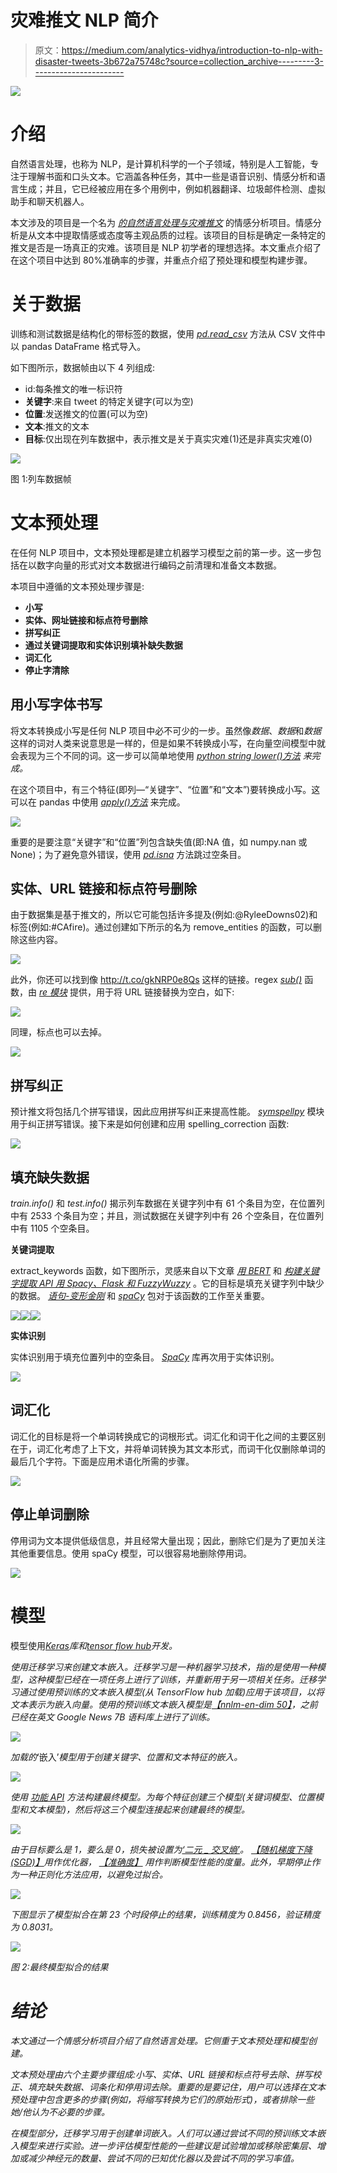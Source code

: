 # 灾难推文 NLP 简介

> 原文：<https://medium.com/analytics-vidhya/introduction-to-nlp-with-disaster-tweets-3b672a75748c?source=collection_archive---------3----------------------->

![](img/640fb279463f6ee656e4420e1dab6e88.png)

# 介绍

自然语言处理，也称为 NLP，是计算机科学的一个子领域，特别是人工智能，专注于理解书面和口头文本。它涵盖各种任务，其中一些是语音识别、情感分析和语言生成；并且，它已经被应用在多个用例中，例如机器翻译、垃圾邮件检测、虚拟助手和聊天机器人。

本文涉及的项目是一个名为 [*的自然语言处理与灾难推文*](https://www.kaggle.com/c/nlp-getting-started) 的情感分析项目。情感分析是从文本中提取情感或态度等主观品质的过程。该项目的目标是确定一条特定的推文是否是一场真正的灾难。该项目是 NLP 初学者的理想选择。本文重点介绍了在这个项目中达到 80%准确率的步骤，并重点介绍了预处理和模型构建步骤。

# 关于数据

训练和测试数据是结构化的带标签的数据，使用 [*pd.read_csv*](https://pandas.pydata.org/pandas-docs/stable/reference/api/pandas.read_csv.html) 方法从 CSV 文件中以 pandas DataFrame 格式导入。

如下图所示，数据帧由以下 4 列组成:

*   id:每条推文的唯一标识符
*   **关键字**:来自 tweet 的特定关键字(可以为空)
*   **位置**:发送推文的位置(可以为空)
*   **文本**:推文的文本
*   **目标**:仅出现在列车数据中，表示推文是关于真实灾难(1)还是非真实灾难(0)

![](img/b703ecd3529a96c628fcb27d7eaaf685.png)

图 1:列车数据帧

# 文本预处理

在任何 NLP 项目中，文本预处理都是建立机器学习模型之前的第一步。这一步包括在以数字向量的形式对文本数据进行编码之前清理和准备文本数据。

本项目中遵循的文本预处理步骤是:

*   **小写**
*   **实体、网址链接和标点符号删除**
*   **拼写纠正**
*   **通过关键词提取和实体识别填补缺失数据**
*   **词汇化**
*   **停止字清除**

## 用小写字体书写

将文本转换成小写是任何 NLP 项目中必不可少的一步。虽然像*数据*、*数据*和*数据*这样的词对人类来说意思是一样的，但是如果不转换成小写，在向量空间模型中就会表现为三个不同的词。这一步可以简单地使用 [*python string lower()方法*](https://www.w3schools.com/python/ref_string_lower.asp) *来完成。*

在这个项目中，有三个特征(即列—“关键字”、“位置”和“文本”)要转换成小写。这可以在 pandas 中使用 [*apply()方法*](https://pandas.pydata.org/docs/reference/api/pandas.DataFrame.apply.html) 来完成。

![](img/3994e486c9992ccf9d0588fcb4aa50ef.png)

重要的是要注意“关键字”和“位置”列包含缺失值(即:NA 值，如 numpy.nan 或 None)；为了避免意外错误，使用 [*pd.isna*](https://pandas.pydata.org/pandas-docs/stable/reference/api/pandas.DataFrame.isna.html) 方法跳过空条目。

## 实体、URL 链接和标点符号删除

由于数据集是基于推文的，所以它可能包括许多提及(例如:@RyleeDowns02)和标签(例如:#CAfire)。通过创建如下所示的名为 remove_entities 的函数，可以删除这些内容。

![](img/f0a1cc9045841a5400c009c8370c0e78.png)

此外，你还可以找到像 http://t.co/gkNRP0e8Qs 这样的链接。regex [*sub()*](https://www.w3schools.com/python/python_regex.asp#sub) 函数，由 [*re 模块*](https://docs.python.org/3/library/re.html) 提供，用于将 URL 链接替换为空白，如下:

![](img/311d3d9dc23d91bcda3ff41058dbe464.png)

同理，标点也可以去掉。

![](img/4793d0615e96c5fb840c18473b86dbf0.png)

## 拼写纠正

预计推文将包括几个拼写错误，因此应用拼写纠正来提高性能。 [*symspellpy*](https://pypi.org/project/symspellpy/) 模块用于纠正拼写错误。接下来是如何创建和应用 spelling_correction 函数:

![](img/078b8436aa7e847c7a1342ade762c208.png)

## 填充缺失数据

*train.info()* 和 *test.info()* 揭示列车数据在关键字列中有 61 个条目为空，在位置列中有 2533 个条目为空；并且，测试数据在关键字列中有 26 个空条目，在位置列中有 1105 个空条目。

**关键词提取**

extract_keywords 函数，如下图所示，灵感来自以下文章 [*用 BERT*](https://towardsdatascience.com/keyword-extraction-with-bert-724efca412ea) 和 [*构建关键字提取 API 用 Spacy、Flask 和 FuzzyWuzzy*](https://towardsdatascience.com/build-a-keyword-extraction-api-with-spacy-flask-and-fuzzywuzzy-4909d7ffc105) 。它的目标是填充关键字列中缺少的数据。 [*语句-变形金刚*](https://github.com/UKPLab/sentence-transformers) 和 [*spaCy*](https://spacy.io/api/doc) 包对于该函数的工作至关重要。

![](img/27866b6822d8f671968f7bb83bc58582.png)![](img/5e355ba2127385a2e8e6985aa2204305.png)![](img/b6377e06c5a136330e9f77f890aed073.png)

**实体识别**

实体识别用于填充位置列中的空条目。 [*SpaCy*](https://spacy.io/api/doc) 库再次用于实体识别。

![](img/ac88325179e86b60cec35259b0b3e01c.png)

## 词汇化

词汇化的目标是将一个单词转换成它的词根形式。词汇化和词干化之间的主要区别在于，词汇化考虑了上下文，并将单词转换为其文本形式，而词干化仅删除单词的最后几个字符。下面是应用术语化所需的步骤。

![](img/7d131e2b920b2996e48e4cad135724c9.png)

## 停止单词删除

停用词为文本提供低级信息，并且经常大量出现；因此，删除它们是为了更加关注其他重要信息。使用 spaCy 模型，可以很容易地删除停用词。

![](img/49416f906bf11ca861a3b8d6180d2f06.png)

# 模型

模型使用[*Keras*](https://keras.io/getting_started/)*库和[*tensor flow hub*](https://tfhub.dev/)*开发。**

*使用迁移学习来创建文本嵌入。迁移学习是一种机器学习技术，指的是使用一种模型，这种模型已经在一项任务上进行了训练，并重新用于另一项相关任务。迁移学习通过使用预训练的文本嵌入模型(从 TensorFlow hub 加载)应用于该项目，以将文本表示为嵌入向量。使用的预训练文本嵌入模型是[*【nnlm-en-dim 50】*](https://tfhub.dev/google/nnlm-en-dim50/2)，之前已经在英文 Google News 7B 语料库上进行了训练。*

*![](img/b5b3ee4cef5ab0f3f00e7d6a4c6a381a.png)*

*加载的*‘嵌入’*模型用于创建关键字、位置和文本特征的嵌入。*

*![](img/8fdb57c05933505d6ad101d51ea3d5e7.png)*

*使用 [*功能 API*](https://keras.io/guides/functional_api/) 方法构建最终模型。为每个特征创建三个模型(关键词模型、位置模型和文本模型)，然后将这三个模型连接起来创建最终的模型。*

*![](img/98467fbcf2dbcc91d34aaab379f8b261.png)*

*由于目标要么是 1，要么是 0，损失被设置为[*‘二元 _ 交叉熵’*](https://keras.io/api/losses/probabilistic_losses/#binarycrossentropy-class)。 [*【随机梯度下降(SGD)】*](https://keras.io/api/optimizers/sgd/)用作优化器， [*【准确度】*](https://keras.io/api/metrics/) 用作判断模型性能的度量。此外，早期停止作为一种正则化方法应用，以避免过拟合。*

*![](img/19395cafb90834920eb2757b32f75ca5.png)*

*下图显示了模型拟合在第 23 个时段停止的结果，训练精度为 0.8456，验证精度为 0.8031。*

*![](img/2ef8be66052f1bfad743ac39a08d8e97.png)*

*图 2:最终模型拟合的结果*

# *结论*

*本文通过一个情感分析项目介绍了自然语言处理。它侧重于文本预处理和模型创建。*

*文本预处理由六个主要步骤组成:小写、实体、URL 链接和标点符号去除、拼写校正、填充缺失数据、词条化和停用词去除。重要的是要记住，用户可以选择在文本预处理中包含更多的步骤(例如，将缩写转换为它们的原始形式)，或者排除一些她/他认为不必要的步骤。*

*在模型部分，迁移学习用于创建单词嵌入。人们可以通过尝试不同的预训练文本嵌入模型来进行实验。进一步评估模型性能的一些建议是试验增加或移除密集层、增加或减少神经元的数量、尝试不同的已知优化器以及尝试不同的学习率值。*